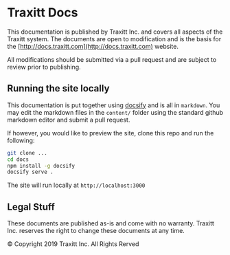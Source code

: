 # Traxitt Docs #

This documentation is published by Traxitt Inc. and covers all aspects of the Traxitt system. The documents are open to modification and is the basis for the [http://docs.traxitt.com](http://docs.traxitt.com) website.

All modifications should be submitted via a pull request and are subject to review prior to publishing.

## Running the site locally ##

This documentation is put together using [docsify](docsifyjs.com) and is all in `markdown`. You may edit the markdown files in the `content/` folder using the standard github markdown editor and submit a pull request.

If however, you would like to preview the site, clone this repo and run the following:

``` bash
git clone ...
cd docs
npm install -g docsify
docsify serve .
```

The site will run locally at `http://localhost:3000`

## Legal Stuff ##

These documents are published as-is and come with no warranty. Traxitt Inc. reserves the right to change these documents at any time.

© Copyright 2019 Traxitt Inc. All Rights Rerved
